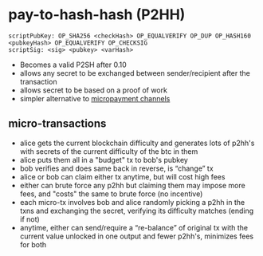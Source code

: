 # pay-to-hash-hash (P2HH)
```
scriptPubKey: OP_SHA256 <checkHash> OP_EQUALVERIFY OP_DUP OP_HASH160 <pubkeyHash> OP_EQUALVERIFY OP_CHECKSIG
scriptSig: <sig> <pubkey> <varHash>
```
* Becomes a valid P2SH after 0.10
* allows any secret to be exchanged between sender/recipient after the transaction
* allows secret to be based on a proof of work
* simpler alternative to [micropayment channels](https://en.bitcoin.it/wiki/Contracts#Example_7:_Rapidly-adjusted_.28micro.29payments_to_a_pre-determined_party)

## micro-transactions

* alice gets the current blockchain difficulty and generates lots of p2hh's with secrets of the current difficulty of the btc in them
* alice puts them all in a "budget" tx to bob's pubkey
* bob verifies and does same back in reverse, is “change” tx
* alice or bob can claim either tx anytime, but will cost high fees
* either can brute force any p2hh but claiming them may impose more fees, and "costs" the same to brute force (no incentive)
* each micro-tx involves bob and alice randomly picking a p2hh in the txns and exchanging the secret, verifying its difficulty matches (ending if not)
* anytime, either can send/require a “re-balance” of original tx with the current value unlocked in one output and fewer p2hh's, minimizes fees for both 
